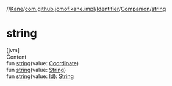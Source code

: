 //[Kane](../../../index.md)/[com.github.jomof.kane.impl](../../index.md)/[Identifier](../index.md)/[Companion](index.md)/[string](string.md)



# string  
[jvm]  
Content  
fun [string](string.md)(value: [Coordinate](../../-coordinate/index.md))  
fun [string](string.md)(value: [String](https://kotlinlang.org/api/latest/jvm/stdlib/kotlin/-string/index.html))  
fun [string](string.md)(value: [Id](../../index.md#%5Bcom.github.jomof.kane.impl%2FId%2F%2F%2FPointingToDeclaration%2F%5D%2FClasslikes%2F-943712717)): [String](https://kotlinlang.org/api/latest/jvm/stdlib/kotlin/-string/index.html)  



